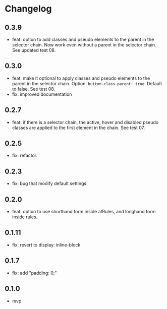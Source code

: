 # Changelog

## 0.3.9

- feat: option to add classes and pseudo elements to the parent in the selector chain. Now work even without a parent in the selector chain. See updated test 08.

## 0.3.0

- feat: make it optional to apply classes and pseudo elements to the parent in the selector chain. Option: `button-class-parent: true`. Default to false. See test 08.
- fix: improved documentation

## 0.2.7

- feat: if there is a selector chain, the active, hover and disabled pseudo classes are applied to the first element in the chain. See test 07.

## 0.2.5

- fix: refactor.

## 0.2.3

- fix: bug that modify default settings.

## 0.2.0

- feat: option to use shorthand form inside atRules, and longhand form inside rules.

## 0.1.11

- fix: revert to display: inline-block

## 0.1.7

- fix: add "padding: 0;"

## 0.1.0

- mvp
